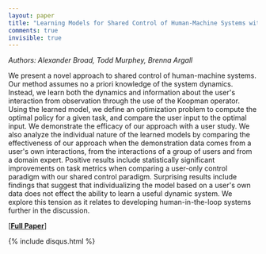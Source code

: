 ```yaml
---
layout: paper
title: "Learning Models for Shared Control of Human-Machine Systems with Unknown Dynamics"
comments: true
invisible: true
---
```


<p class="text-left"><i>Authors: Alexander Broad, Todd Murphey, Brenna Argall</i></p>

We present a novel approach to shared control of human-machine systems. Our method assumes no a priori knowledge of the system dynamics. Instead, we learn both the dynamics and information about the user's interaction from observation through the use of the Koopman operator. Using the learned model, we define an optimization problem to compute the optimal policy for a given task, and compare the user input to the optimal input. We demonstrate the efficacy of our approach with a user study. We also analyze the individual nature of the learned models by comparing the effectiveness of our approach when the demonstration data comes from a user's own interactions, from the interactions of a group of users and from a domain expert. Positive results include statistically significant improvements on task metrics when comparing a user-only control paradigm with our shared control paradigm. Surprising results include findings that suggest that individualizing the model based on a user's own data does not effect the ability to learn a useful dynamic system. We explore this tension as it relates to developing human-in-the-loop systems further in the discussion.

[<b><a href="https://storage.googleapis.com/rss2017-papers/50.pdf">Full Paper</a></b>]

{% include disqus.html %}